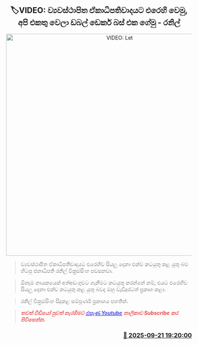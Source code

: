 <p align='center'><b><h2 align='center' title='VIDEO: Let's oppose constitutional dictatorship, let's come together and bring the double-decker bus - Ranil'>🏷VIDEO: ව්‍යවස්ථාපිත ඒකාධිපතිවාදයට එරෙහි වෙමු, අපි එකතු වෙලා ඩබල් ඩෙකර් බස් එක ගේමු - රනිල්</h2></b></p>
<p align='center'><img src='https://helakuru.sgp1.cdn.digitaloceanspaces.com/esana/images/lib/ranil-unp-ui.jpg' width='600' alt='VIDEO: Let's oppose constitutional dictatorship, let's come together and bring the double-decker bus - Ranil'></p>

> ව්‍යවස්ථාපිත ඒකාධිපතිවාදයට එරෙහිව සියලු දෙනා එක්ව කටයුතු කළ යුතු බව හිටපු ජනාධිපති රනිල් වික්‍රමසිංහ පවසනවා.

> ඕනෑම නායකයෙක් අත්අඩංගුවට ගැනීමට කටයුතු කරන්නේ නම්, එයට එරෙහිව සියලු දෙනා එක්ව කටයුතු කළ යුතු බවද ඔහු වැඩිදුරටත් ප්‍රකාශ කළා.

> රනිල් වික්‍රමසිංහ සිදුකළ සම්පූර්ණ ප්‍රකාශය පහතින්.

> <span style='color:#e64d4d'><em><strong>තවත් වීඩියෝ පුවත් නැරඹීමට </strong></em></span><a href='https://youtube.com/@esanamedia?si=UZCWEZmqFcpzlvdV'><span style='color:#4d4de6'><em><strong>එසැණ Youtube</strong></em></span></a><span style='color:#e64d4d'><em><strong> නාලිකාව Subscribe කර පිවිසෙන්න.</strong></em></span>



<h3 align='right'><a href='https://www.helakuru.lk/esana/p/113833/'>📅 2025-09-21 19:20:00</a></h3>
